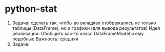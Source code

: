 # python-stat
1. Задача: сделать так, чтобы во вкладках отображались не только таблицы (DataFrame), но и графики (для вывода результатов)
Идея реализации: Обобщить как-то класс DataFrameModel и ему подобные
Важность: средняя
2. Задача: 